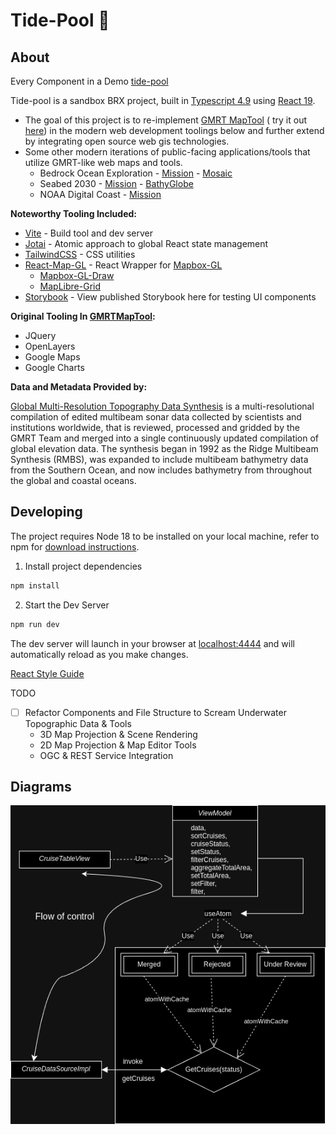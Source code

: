 # Tide-Pool :ocean:

## About
Every Component in a Demo [tide-pool](https://tide-pool.pages.dev/)

Tide-pool is a sandbox BRX project, built in [Typescript 4.9](https://www.typescriptlang.org) using [React 19](https://reactjs.org/).
- The goal of this project is to re-implement [GMRT MapTool](https://github.com/mgds/gmrtMapTool) ( try it out [here](https://www.gmrt.org/GMRTMapTool/)) in the modern web development toolings below and further extend by integrating open source web gis technologies.
- Some other modern iterations of public-facing applications/tools that utilize GMRT-like web maps and tools.
  - Bedrock Ocean Exploration - [Mission](https://www.bedrockocean.com/mission) - [Mosaic](https://mosaic.bedrockocean.com/)
  - Seabed 2030 - [Mission](https://ccom.unh.edu/project/bathymetry-globe) - [BathyGlobe](https://seabed2030.org/)
  - NOAA Digital Coast - [Mission](https://coast.noaa.gov/digitalcoast/about/)

**Noteworthy Tooling Included:**

- [Vite](https://github.com/vitejs) - Build tool and dev server
- [Jotai](https://jotai.org/) - Atomic approach to global React state management
- [TailwindCSS](https://tailwindcss.com) - CSS utilities
- [React-Map-GL](https://visgl.github.io/react-map-gl/) - React Wrapper for [Mapbox-GL](https://docs.mapbox.com/mapbox-gl-js)
  - [Mapbox-GL-Draw](https://github.com/mapbox/mapbox-gl-draw)
  - [MapLibre-Grid](https://github.com/maptiler/maplibre-grid)
- [Storybook](https://67d84670b91c3a0fa31f09e3-ddbeapkbul.chromatic.com/) - View published Storybook here for testing UI components

**Original Tooling In [GMRTMapTool](https://www.gmrt.org/GMRTMapTool/):**

- JQuery
- OpenLayers
- Google Maps
- Google Charts


**Data and Metadata Provided by:**

  [Global Multi-Resolution Topography Data Synthesis](https://www.gmrt.org) is a multi-resolutional compilation of edited multibeam sonar data collected by scientists and institutions worldwide, that is reviewed, processed and gridded by the GMRT Team and merged into a single continuously updated compilation of global elevation data. The synthesis began in 1992 as the Ridge Multibeam Synthesis (RMBS), was expanded to include multibeam bathymetry data from the Southern Ocean, and now includes bathymetry from throughout the global and coastal oceans.

  
## Developing

The project requires Node 18 to be installed on your local machine, refer to npm for [download instructions](https://docs.npmjs.com/downloading-and-installing-node-js-and-npm).

1. Install project dependencies

```sh
npm install
```

2. Start the Dev Server

```sh
npm run dev
```

The dev server will launch in your browser at [localhost:4444](localhost:4444) and will automatically reload as you make changes.

[React Style Guide](https://mkosir.github.io/typescript-style-guide/#appendix---react)

TODO  
- [ ] Refactor Components and File Structure to Scream Underwater Topographic Data & Tools
  - 3D Map Projection & Scene Rendering
  - 2D Map Projection & Map Editor Tools
  - OGC & REST Service Integration


## Diagrams

  ![image](https://github.com/jph6366/tide-pool/blob/bathy-req/flowofcontrol.drawio.png)

